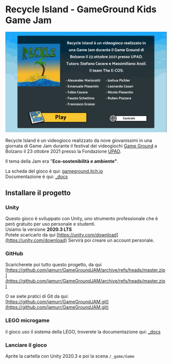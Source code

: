 ﻿# Recycle Island - GameGround Kids Game Jam

![](./_foto/screenshot_intro.jpg)

Recycle Island è un videogioco realizzato da nove giovanissimi in una giornata di Game Jam durante il festival dei videogiochi [Game Ground](https://www.gameground.it/) a Bolzano il 23 ottobre 2021 presso la Fondazione [UPAD](https://www.upad.it/).

Il tema della Jam era "**Eco-sostenibilità e ambiente"**.

La scheda del gioco è qui: [gameground.itch.io](https://gameground.itch.io/recycledisland)  
Documentazione è qui: [_docs](./_docs/)

## Installare il progetto

### Unity
Questo gioco è sviluppato con Unity, uno strumento professionale che è però gratuito per uso personale e studenti.  
Usiamo la versione **2020.3 LTS**  
Potete scaricarlo da qui [https://unity.com/download](https://unity.com/download)
Servirà poi creare un account personale.

### GitHub
Scaricherete poi tutto questo progetto, da qui [https://github.com/jamurr/GameGroundJAM/archive/refs/heads/master.zip](https://github.com/jamurr/GameGroundJAM/archive/refs/heads/master.zip)

O se siete pratici di Git da qui: [https://github.com/jamurr/GameGroundJAM.git](https://github.com/jamurr/GameGroundJAM.git)

### LEGO microgame
il gioco uso il sistema della LEGO, troverete la documentazione qui: [_docs](./_docs/)

### Lanciare il gioco
Aprite la cartella con Unity 2020.3 e poi la scena ```/_game/Game```

